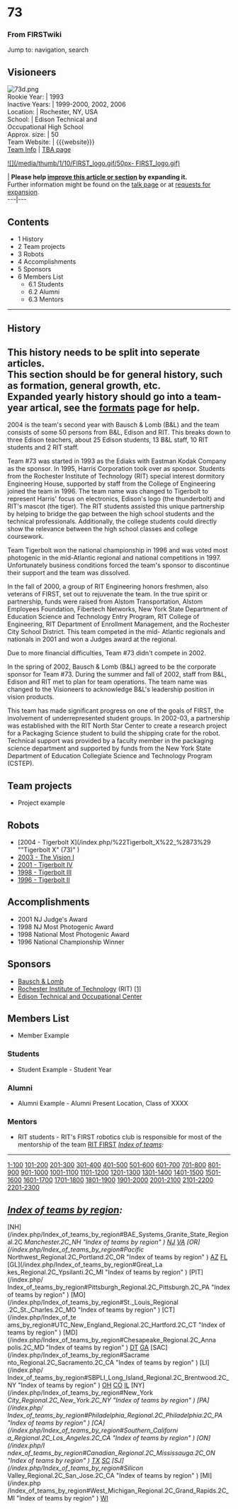 # 73

### From FIRSTwiki

Jump to: navigation, search

Visioneers  
---  
![73d.png](http://ruckus.penfieldrobotics.com/teams/73d.png)  
Rookie Year: | 1993  
Inactive Years: | 1999-2000, 2002, 2006  
Location: | Rochester, NY, USA  
School: | Edison Technical and  
Occupational High School  
Approx. size: | 50  
Team Website: | {{{website}}}  
[Team Info](https://my.usfirst.org/myarea/index.lasso?page=teaminfo&team=73
"https://my.usfirst.org/myarea/index.lasso?page=teaminfo&team=73" ) | [TBA
page](http://www.thebluealliance.net/tbatv/team.php?team=73
"http://www.thebluealliance.net/tbatv/team.php?team=73" )  
  
  

[![](/media/thumb/1/10/FIRST_logo.gif/50px-
FIRST_logo.gif)](/index.php/Image:FIRST_logo.gif "" )

| **Please help [improve this article or
section](http://www.firstwiki.net/index.php?title=73&action=edit
"http://www.firstwiki.net/index.php?title=73&action=edit" ) by expanding it.**  
Further information might be found on the [talk page](/index.php/Talk:73
"Talk:73" ) or at [requests for
expansion](/index.php/FIRSTwiki:Requests_for_expansion "FIRSTwiki:Requests for
expansion" ).  
---|---  
  
  

## Contents

  * 1 History
  * 2 Team projects
  * 3 Robots
  * 4 Accomplishments
  * 5 Sponsors
  * 6 Members List
    * 6.1 Students
    * 6.2 Alumni
    * 6.3 Mentors  
---  
  

## History

**This history needs to be split into seperate articles.**   
This section should be for general history, such as formation, general growth,
etc.  
Expanded yearly history should go into a team-year artical, see the
[formats](/index.php/FIRSTwiki:Page_formats "FIRSTwiki:Page formats" ) page
for help.  
---  
  
2004 is the team's second year with Bausch &amp; Lomb (B&amp;L) and the team
consists of some 50 persons from B&amp;L, Edison and RIT. This breaks down to
three Edison teachers, about 25 Edison students, 13 B&amp;L staff, 10 RIT
students and 2 RIT staff.

Team #73 was started in 1993 as the Ediaks with Eastman Kodak Company as the
sponsor. In 1995, Harris Corporation took over as sponsor. Students from the
Rochester Institute of Technology (RIT) special interest dormitory Engineering
House, supported by staff from the College of Engineering joined the team in
1996. The team name was changed to Tigerbolt to represent Harris' focus on
electronics, Edison's logo (the thunderbolt) and RIT's mascot (the tiger). The
RIT students assisted this unique partnership by helping to bridge the gap
between the high school students and the technical professionals.
Additionally, the college students could directly show the relevance between
the high school classes and college coursework.

Team Tigerbolt won the national championship in 1996 and was voted most
photogenic in the mid-Atlantic regional and national competitions in 1997.
Unfortunately business conditions forced the team's sponsor to discontinue
their support and the team was dissolved.

In the fall of 2000, a group of RIT Engineering honors freshmen, also veterans
of FIRST, set out to rejuvenate the team. In the true spirit or partnership,
funds were raised from Alstom Transportation, Alstom Employees Foundation,
Fibertech Networks, New York State Department of Education Science and
Technology Entry Program, RIT College of Engineering, RIT Department of
Enrollment Management, and the Rochester City School District. This team
competed in the mid- Atlantic regionals and nationals in 2001 and won a Judges
award at the regional.

Due to more financial difficulties, Team #73 didn't compete in 2002.

In the spring of 2002, Bausch &amp; Lomb (B&amp;L) agreed to be the corporate
sponsor for Team #73. During the summer and fall of 2002, staff from B&amp;L,
Edison and RIT met to plan for team operations. The team name was changed to
the Visioneers to acknowledge B&amp;L's leadership position in vision
products.

This team has made significant progress on one of the goals of FIRST, the
involvement of underrepresented student groups. In 2002-03, a partnership was
established with the RIT North Star Center to create a research project for a
Packaging Science student to build the shipping crate for the robot. Technical
support was provided by a faculty member in the packaging science department
and supported by funds from the New York State Department of Education
Collegiate Science and Technology Program (CSTEP).


## Team projects

  * Project example 


## Robots

  * [2004 - Tigerbolt X](/index.php/%22Tigerbolt_X%22_%2873%29 ""Tigerbolt X" \(73\)" )
  * [2003 - The Vision I](/index.php/The_Vision_I_%2873%29 "The Vision I \(73\)" )
  * [2001 - Tigerbolt IV](/index.php?title=Tigerbolt_IV_%2873%29&action=edit "Tigerbolt IV \(73\)" )
  * [1998 - Tigerbolt III](/index.php?title=Tigerbolt_III_%2873%29&action=edit "Tigerbolt III \(73\)" )
  * [1996 - Tigerbolt II](/index.php/Tigerbolt_II_%2873%29 "Tigerbolt II \(73\)" )


## Accomplishments

  * 2001 NJ Judge's Award 
  * 1998 NJ Most Photogenic Award 
  * 1998 National Most Photogenic Award 
  * 1996 National Championship Winner 


## Sponsors

  * [Bausch &amp; Lomb](http://www.Bausch.com "http://www.Bausch.com" )
  * [Rochester Institute of Technology](/index.php/Rochester_Institute_of_Technology "Rochester Institute of Technology" ) (RIT) [[1]](http://www.rit.edu "http://www.rit.edu" )
  * [Edison Technical and Occupational Center](http://www.rcsdk12.org/schools/secondary/edison.htm "http://www.rcsdk12.org/schools/secondary/edison.htm" )


## Members List

  * Member Example 


### Students

  * Student Example - Student Year 


### Alumni

  * Alumni Example - Alumni Present Location, Class of XXXX 


### Mentors

  * RIT students - RIT's FIRST robotics club is responsible for most of the mentorship of the team [RIT FIRST](http://www.rit.edu/~us1stwww "http://www.rit.edu/~us1stwww" )
_[Index of teams](/index.php/Index_of_teams "Index of teams" ):_  
---  
  
[1-100](/index.php/Index_of_teams#1-100 "Index of teams" )
[101-200](/index.php/Index_of_teams#101-200 "Index of teams" )
[201-300](/index.php/Index_of_teams#201-300 "Index of teams" )
[301-400](/index.php/Index_of_teams#301-400 "Index of teams" )
[401-500](/index.php/Index_of_teams#401-500 "Index of teams" )
[501-600](/index.php/Index_of_teams#501-600 "Index of teams" )
[601-700](/index.php/Index_of_teams#601-700 "Index of teams" )
[701-800](/index.php/Index_of_teams#701-800 "Index of teams" )
[801-900](/index.php/Index_of_teams#801-900 "Index of teams" )
[901-1000](/index.php/Index_of_teams#901-1000 "Index of teams" )
[1001-1100](/index.php/Index_of_teams#1001-1100 "Index of teams" )
[1101-1200](/index.php/Index_of_teams#1101-1200 "Index of teams" )
[1201-1300](/index.php/Index_of_teams#1201-1300 "Index of teams" )
[1301-1400](/index.php/Index_of_teams#1301-1400 "Index of teams" )
[1401-1500](/index.php/Index_of_teams#1401-1500 "Index of teams" )
[1501-1600](/index.php/Index_of_teams#1501-1600 "Index of teams" )
[1601-1700](/index.php/Index_of_teams#1601-1700 "Index of teams" )
[1701-1800](/index.php/Index_of_teams#1701-1800 "Index of teams" )
[1801-1900](/index.php/Index_of_teams#1801-1900 "Index of teams" )
[1901-2000](/index.php/Index_of_teams#1901-2000 "Index of teams" )
[2001-2100](/index.php/Index_of_teams#2001-2100 "Index of teams" )
[2101-2200](/index.php/Index_of_teams#2101-2200 "Index of teams" )
[2201-2300](/index.php/Index_of_teams#2201-2300 "Index of teams" )  
  
  

_[Index of teams by region](/index.php/Index_of_teams_by_region "Index of
teams by region" ):_  
---  
  
[NH](/index.php/Index_of_teams_by_region#BAE_Systems_Granite_State_Regional.2C
_Manchester.2C_NH "Index of teams by region" )
[NJ](/index.php/Index_of_teams_by_region#New_Jersey_Regional.2C_Trenton.2C_NJ
"Index of teams by region" )
[VA](/index.php/Index_of_teams_by_region#NASA.2FVCU_Regional.2C_Richmond.2C_VA
"Index of teams by region" ) [OR](/index.php/Index_of_teams_by_region#Pacific_
Northwest_Regional.2C_Portland.2C_OR "Index of teams by region" )
[AZ](/index.php/Index_of_teams_by_region#Arizona_Regional.2C_Phoenix.2C_AZ
"Index of teams by region" )
[FL](/index.php/Index_of_teams_by_region#Florida_Regional.2C_Orlando.2C_FL
"Index of teams by region" ) [GL](/index.php/Index_of_teams_by_region#Great_La
kes_Regional.2C_Ypsilanti.2C_MI "Index of teams by region" ) [PIT](/index.php/
Index_of_teams_by_region#Pittsburgh_Regional.2C_Pittsburgh.2C_PA "Index of
teams by region" ) [MO](/index.php/Index_of_teams_by_region#St._Louis_Regional
.2C_St._Charles.2C_MO "Index of teams by region" ) [CT](/index.php/Index_of_te
ams_by_region#UTC_New_England_Regional.2C_Hartford.2C_CT "Index of teams by
region" ) [MD](/index.php/Index_of_teams_by_region#Chesapeake_Regional.2C_Anna
polis.2C_MD "Index of teams by region" )
[DT](/index.php/Index_of_teams_by_region#Detroit_Regional.2C_Detroit.2C_MI
"Index of teams by region" )
[GA](/index.php/Index_of_teams_by_region#Peachtree_Regional.2C_Duluth.2C_GA
"Index of teams by region" ) [SAC](/index.php/Index_of_teams_by_region#Sacrame
nto_Regional.2C_Sacramento.2C_CA "Index of teams by region" ) [LI](/index.php/
Index_of_teams_by_region#SBPLI_Long_Island_Regional.2C_Brentwood.2C_NY "Index
of teams by region" )
[OH](/index.php/Index_of_teams_by_region#Buckeye_Regional.2C_Cleveland.2C_OH
"Index of teams by region" )
[CO](/index.php/Index_of_teams_by_region#Colorado_Regional.2C_Denver.2C_CO
"Index of teams by region" )
[IL](/index.php/Index_of_teams_by_region#Midwest_Regional.2C_Evanston.2C_IL
"Index of teams by region" ) [NY](/index.php/Index_of_teams_by_region#New_York
_City_Regional.2C_New_York.2C_NY "Index of teams by region" ) [PA](/index.php/
Index_of_teams_by_region#Philadelphia_Regional.2C_Philadelphia.2C_PA "Index of
teams by region" ) [CA](/index.php/Index_of_teams_by_region#Southern_Californi
a_Regional.2C_Los_Angeles.2C_CA "Index of teams by region" ) [ON](/index.php/I
ndex_of_teams_by_region#Canadian_Regional.2C_Mississauga.2C_ON "Index of teams
by region" )
[TX](/index.php/Index_of_teams_by_region#Lone_Star_Regional.2C_Houston.2C_TX
"Index of teams by region" )
[SC](/index.php/Index_of_teams_by_region#Palmetto_Regional.2C_Columbia.2C_SC
"Index of teams by region" ) [SJ](/index.php/Index_of_teams_by_region#Silicon_
Valley_Regional.2C_San_Jose.2C_CA "Index of teams by region" ) [MI](/index.php
/Index_of_teams_by_region#West_Michigan_Regional.2C_Grand_Rapids.2C_MI "Index
of teams by region" )
[WI](/index.php/Index_of_teams_by_region#Wisconsin_Regional.2C_Milwaukee.2C_WI
"Index of teams by region" )  
  
